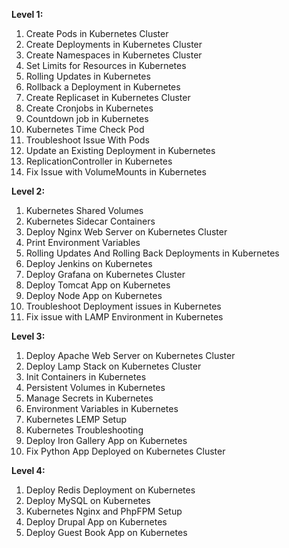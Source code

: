 **Level 1:**
1. Create Pods in Kubernetes Cluster
2. Create Deployments in Kubernetes Cluster
3. Create Namespaces in Kubernetes Cluster
4. Set Limits for Resources in Kubernetes
5. Rolling Updates in Kubernetes
6. Rollback a Deployment in Kubernetes
7. Create Replicaset in Kubernetes Cluster
8. Create Cronjobs in Kubernetes
9. Countdown job in Kubernetes
10. Kubernetes Time Check Pod
11. Troubleshoot Issue With Pods
12. Update an Existing Deployment in Kubernetes
13. ReplicationController in Kubernetes
14. Fix Issue with VolumeMounts in Kubernetes

**Level 2:**
1. Kubernetes Shared Volumes
2. Kubernetes Sidecar Containers
3. Deploy Nginx Web Server on Kubernetes Cluster
4. Print Environment Variables
5. Rolling Updates And Rolling Back Deployments in Kubernetes
6. Deploy Jenkins on Kubernetes
7. Deploy Grafana on Kubernetes Cluster
8. Deploy Tomcat App on Kubernetes
9. Deploy Node App on Kubernetes
10. Troubleshoot Deployment issues in Kubernetes
11. Fix issue with LAMP Environment in Kubernetes

**Level 3:**
1. Deploy Apache Web Server on Kubernetes Cluster
2. Deploy Lamp Stack on Kubernetes Cluster
3. Init Containers in Kubernetes
4. Persistent Volumes in Kubernetes
5. Manage Secrets in Kubernetes
6. Environment Variables in Kubernetes
7. Kubernetes LEMP Setup
8. Kubernetes Troubleshooting
9. Deploy Iron Gallery App on Kubernetes
10. Fix Python App Deployed on Kubernetes Cluster

**Level 4:**
1. Deploy Redis Deployment on Kubernetes
2. Deploy MySQL on Kubernetes
3. Kubernetes Nginx and PhpFPM Setup
4. Deploy Drupal App on Kubernetes
5. Deploy Guest Book App on Kubernetes
